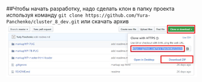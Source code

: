 <!-- cluster_8_dev -->
##Чтобы начать разработку, надо сделать клон в папку проекта используя команду ```git clone https://github.com/Yura-Panchenko/cluster_8_dev.git``` или скачать архив <img src="https://github.com/Yura-Panchenko/cluster_8_dev/blob/master/images/19781421.jpg" alt="image description" width="1005">